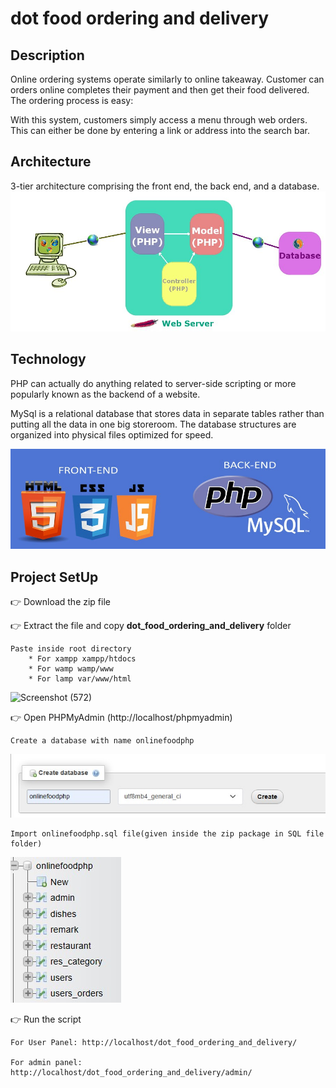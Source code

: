 # dot food ordering and delivery

## Description
Online ordering systems operate similarly to online takeaway.  Customer can orders online completes their payment and  then get their food delivered. The ordering process is easy:

With this system, customers simply access a menu through web orders. This can either be done by entering a link or address into the search bar.

## Architecture
3-tier architecture comprising  the front end, the back end, and a database.
![Three tier](https://github.com/Minte123/dot_food_ordering_and_delivery/blob/master/images/mvc.jpg)

## Technology

PHP  can actually do anything related to server-side scripting or more popularly known as the backend of a website.

MySql  is a relational database that stores data in separate tables rather than putting all the data in one big storeroom. The database structures are organized into physical files optimized for speed.

![Tech](https://github.com/Minte123/dot_food_ordering_and_delivery/blob/master/images/php1.jpg)

## Project SetUp

👉 Download the zip file

👉 Extract the file and copy **dot_food_ordering_and_delivery** folder

    Paste inside root directory
        * For xampp xampp/htdocs 
        * For wamp wamp/www
        * For lamp var/www/html

![Screenshot (572)](https://user-images.githubusercontent.com/67963288/114294472-858be880-9abc-11eb-854d-4f571781b2b4.png)

👉 Open PHPMyAdmin (http://localhost/phpmyadmin)

    Create a database with name onlinefoodphp
    
   ![Screenshot (585)](https://github.com/Minte123/dot_food_ordering_and_delivery/blob/master/images/create_db.jpg)
    
    Import onlinefoodphp.sql file(given inside the zip package in SQL file folder)
   
   ![Screenshot (584)](https://github.com/Minte123/dot_food_ordering_and_delivery/blob/master/images/f_db.jpg)

👉 Run the script 

    For User Panel: http://localhost/dot_food_ordering_and_delivery/
    
    For admin panel: http://localhost/dot_food_ordering_and_delivery/admin/
    
